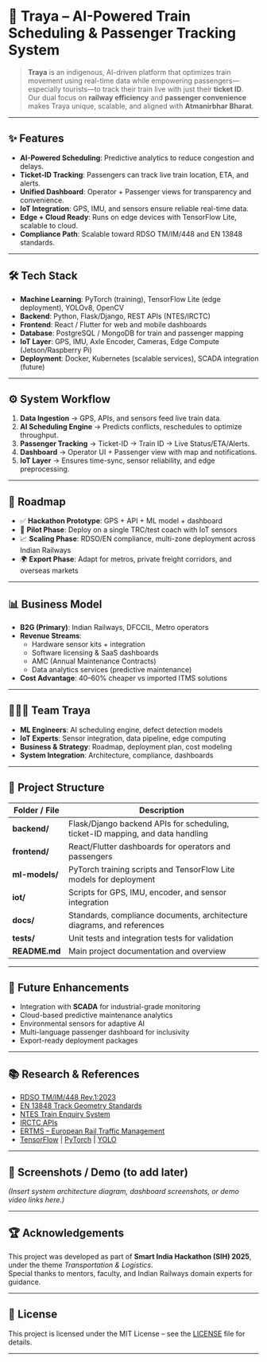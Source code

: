 # 🚆 Traya – AI-Powered Train Scheduling & Passenger Tracking System

> **Traya** is an indigenous, AI-driven platform that optimizes train movement using real-time data while empowering passengers—especially tourists—to track their train live with just their **ticket ID**.  
> Our dual focus on **railway efficiency** and **passenger convenience** makes Traya unique, scalable, and aligned with **Atmanirbhar Bharat**.

---

## ✨ Features

- **AI-Powered Scheduling**: Predictive analytics to reduce congestion and delays.  
- **Ticket-ID Tracking**: Passengers can track live train location, ETA, and alerts.  
- **Unified Dashboard**: Operator + Passenger views for transparency and convenience.  
- **IoT Integration**: GPS, IMU, and sensors ensure reliable real-time data.  
- **Edge + Cloud Ready**: Runs on edge devices with TensorFlow Lite, scalable to cloud.  
- **Compliance Path**: Scalable toward RDSO TM/IM/448 and EN 13848 standards.  

---

## 🛠 Tech Stack

- **Machine Learning**: PyTorch (training), TensorFlow Lite (edge deployment), YOLOv8, OpenCV  
- **Backend**: Python, Flask/Django, REST APIs (NTES/IRCTC)  
- **Frontend**: React / Flutter for web and mobile dashboards  
- **Database**: PostgreSQL / MongoDB for train and passenger mapping  
- **IoT Layer**: GPS, IMU, Axle Encoder, Cameras, Edge Compute (Jetson/Raspberry Pi)  
- **Deployment**: Docker, Kubernetes (scalable services), SCADA integration (future)  

---

## ⚙️ System Workflow

1. **Data Ingestion** → GPS, APIs, and sensors feed live train data.  
2. **AI Scheduling Engine** → Predicts conflicts, reschedules to optimize throughput.  
3. **Passenger Tracking** → Ticket-ID → Train ID → Live Status/ETA/Alerts.  
4. **Dashboard** → Operator UI + Passenger view with map and notifications.  
5. **IoT Layer** → Ensures time-sync, sensor reliability, and edge preprocessing.  

---

## 🚀 Roadmap

- ✅ **Hackathon Prototype**: GPS + API + ML model + dashboard  
- 🔄 **Pilot Phase**: Deploy on a single TRC/test coach with IoT sensors  
- 📈 **Scaling Phase**: RDSO/EN compliance, multi-zone deployment across Indian Railways  
- 🌍 **Export Phase**: Adapt for metros, private freight corridors, and overseas markets  

---

## 📊 Business Model

- **B2G (Primary)**: Indian Railways, DFCCIL, Metro operators  
- **Revenue Streams**:  
  - Hardware sensor kits + integration  
  - Software licensing & SaaS dashboards  
  - AMC (Annual Maintenance Contracts)  
  - Data analytics services (predictive maintenance)  
- **Cost Advantage**: 40–60% cheaper vs imported ITMS solutions  

---

## 🧑‍🤝‍🧑 Team Traya

- **ML Engineers**: AI scheduling engine, defect detection models  
- **IoT Experts**: Sensor integration, data pipeline, edge computing  
- **Business & Strategy**: Roadmap, deployment plan, cost modeling  
- **System Integration**: Architecture, compliance, dashboards  

---

## 📂 Project Structure

| Folder / File   | Description |
|-----------------|-------------|
| **backend/**    | Flask/Django backend APIs for scheduling, ticket-ID mapping, and data handling |
| **frontend/**   | React/Flutter dashboards for operators and passengers |
| **ml-models/**  | PyTorch training scripts and TensorFlow Lite models for deployment |
| **iot/**        | Scripts for GPS, IMU, encoder, and sensor integration |
| **docs/**       | Standards, compliance documents, architecture diagrams, and references |
| **tests/**      | Unit tests and integration tests for validation |
| **README.md**   | Main project documentation and overview |



---

## 🔮 Future Enhancements

- Integration with **SCADA** for industrial-grade monitoring  
- Cloud-based predictive maintenance analytics  
- Environmental sensors for adaptive AI  
- Multi-language passenger dashboard for inclusivity  
- Export-ready deployment packages  

---

## 📚 Research & References

- [RDSO TM/IM/448 Rev.1:2023](https://rdso.indianrailways.gov.in)  
- [EN 13848 Track Geometry Standards](https://www.cen.eu)  
- [NTES Train Enquiry System](https://enquiry.indianrail.gov.in)  
- [IRCTC APIs](https://www.irctc.co.in)  
- [ERTMS – European Rail Traffic Management](https://www.ertms.net)  
- [TensorFlow](https://www.tensorflow.org) | [PyTorch](https://pytorch.org) | [YOLO](https://pjreddie.com/darknet/yolo)  

---

## 📸 Screenshots / Demo (to add later)
*(Insert system architecture diagram, dashboard screenshots, or demo video links here.)*  

---

## 🏆 Acknowledgements

This project was developed as part of **Smart India Hackathon (SIH) 2025**, under the theme *Transportation & Logistics*.  
Special thanks to mentors, faculty, and Indian Railways domain experts for guidance.  

---

## 📜 License
This project is licensed under the MIT License – see the [LICENSE](LICENSE) file for details.  

---
